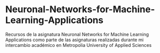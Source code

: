# Neuronal-Networks-for-Machine-Learning-Applications
Recursos de la asignatura Neuronal Networks for Machine Learning Applications como parte de las asignaturas realizadas durante mi intercambio académico en Metropolia University of Applied Sciences
